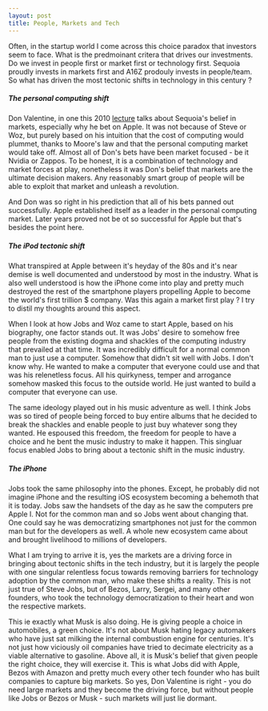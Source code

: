 ```yaml
---
layout: post
title: People, Markets and Tech
---
```


Often, in the startup world I come across this choice paradox that investors
seem to face. What is the predmoinant critera that drives our investments. 
Do we invest in people first or market first or technology first. Sequoia
proudly invests in markets first and A16Z prodouly invests in people/team. So
what has driven the most tectonic shifts in technology in this century ?

##### The personal computing shift
Don Valentine, in one this 2010
[lecture](https://www.youtube.com/watch?v=nKN-abRJMEw) talks about Sequoia's
belief in markets, especially why he bet on Apple. It was not because of Steve
or Woz, but purely based on his intuition that the cost of computing would 
plummet, thanks to Moore's law and that the personal computing market would
take off. Almost all of Don's bets have been market focused - be it Nvidia or
Zappos. To be honest, it is a combination of technology and market forces at
play, nonetheless it was Don's belief that markets are the ultimate decision
makers. Any reasonably smart group of people will be able to exploit that
market and unleash a revolution.

And Don was so right in his prediction that all of his bets panned out
successfully. Apple established itself as a leader in the personal computing
market. Later years proved not be ot so successful for Apple but that's
besides the point here.

##### The iPod tectonic shift
What transpired at Apple between it's heyday of the 80s and it's near demise is
well documented and understood by most in the industry. What is also well
understood is how the iPhone come into play and pretty much destroyed the rest
of the smartphone players propelling Apple to become the world's first trillion
$ company. Was this again a market first play ? I try to distil my thoughts
around this aspect.

When I look at how Jobs and Woz came to start Apple, based on his biography,
one factor stands out. It was Jobs' desire to somehow free people from the
existing dogma and shackles of the computing industry that prevailed at that
time. It was incredibly difficult for a normal common man to just use a
computer. Somehow that didn't sit well with Jobs. I don't know why. He wanted
to make a computer that everyone could use and that was his relenetless focus.
All his quirkyness, temper and arrogance somehow masked this focus to the
outside world. He just wanted to build a computer that everyone can use. 

The same ideology played out in his music adventure as well. I think Jobs was
so tired of people being forced to buy entire albums that he decided to break
the shackles and enable people to just buy whatever song they wanted. He
espoused this freedom, the freedom for people to have a choice and he bent the
music industry to make it happen. This singluar focus enabled Jobs to bring
about a tectonic shift in the music industry.

##### The iPhone
Jobs took the same philosophy into the phones. Except, he probably did not
imagine iPhone and the resulting iOS ecosystem becoming a behemoth that it is
today. Jobs saw the handsets of the day as he saw the computers pre Apple I.
Not for the common man and so Jobs went about changing that. One could say he
was democratizing smartphones not just for the common man but for the
developers as well. A whole new ecosystem came about and brought livelihood to
millions of developers.

What I am trying to arrive it is, yes the markets are a driving force in
bringing about tectonic shifts in the tech industry, but it is largely the
people with one singular relentless focus towards removing barriers for
technology adoption by the common man, who make these shifts a reality. This is
not just true of Steve Jobs, but of Bezos, Larry, Sergei, and many other
founders, who took the technology democratization to their heart and won the
respective markets.

This ie exactly what Musk is also doing. He is giving people a choice in
automobiles, a green choice. It's not about Musk hating legacy automakers who
have just sat milking the internal combustion engine for centuries. It's not
just how viciously oil companies have tried to decimate electricity as a viable
alternative to gasoline. Above all, it is Musk's belief that given people the
right choice, they will exercise it. This is what Jobs did with Apple, Bezos
with Amazon and pretty much every other tech founder who has built companies to
capture big markets. So yes, Don Valentine is right - you do need large markets
and they become the driving force, but without people like Jobs or Bezos or
Musk - such markets will just lie dormant.


